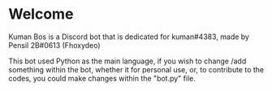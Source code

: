 # Welcome 
Kuman Bos is a Discord bot that is dedicated for kuman#4383, made by Pensil 2B#0613 (Fhoxydeo)

This bot used Python as the main language, if you wish to change /add something within the bot, whether it for personal use, or, to contribute to the codes, you could make changes within the "bot.py" file.
